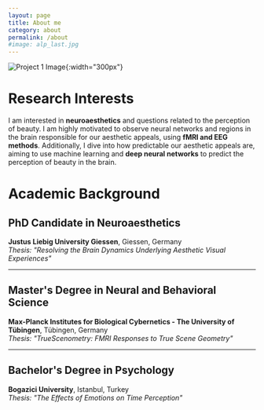 ```yaml
---
layout: page
title: About me
category: about
permalink: /about
#image: alp_last.jpg
---
```

![Project 1 Image](https://alppekk.github.io/ekinci.github.io/assets/img/alp_last_last.jpg){:width="300px"}
# Research Interests

I am interested in **neuroaesthetics** and questions related to the perception of beauty. I am highly motivated to observe neural networks and regions in the brain responsible for our aesthetic appeals, using **fMRI and EEG methods**. Additionally, I dive into how predictable our aesthetic appeals are, aiming to use machine learning and **deep neural networks** to predict the perception of beauty in the brain.


# Academic Background

## PhD Candidate in Neuroaesthetics
**Justus Liebig University Giessen**, Giessen, Germany  
*Thesis: "Resolving the Brain Dynamics Underlying Aesthetic Visual Experiences"*

---

## Master's Degree in Neural and Behavioral Science
**Max-Planck Institutes for Biological Cybernetics - The University of Tübingen**, Tübingen, Germany  
*Thesis: "TrueScenometry: FMRI Responses to True Scene Geometry"*

---

## Bachelor's Degree in Psychology
**Bogazici University**, Istanbul, Turkey  
*Thesis: "The Effects of Emotions on Time Perception"*


